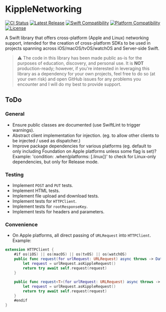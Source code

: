 # KippleNetworking

[![CI Status](https://github.com/swift-kipple/Networking/actions/workflows/tests.yml/badge.svg)](https://github.com/swift-kipple/Networking/actions/workflows/tests.yml)
[![Latest Release](https://img.shields.io/github/v/tag/swift-kipple/Networking?color=blue&label=)](https://github.com/swift-kipple/Networking/tags)
[![Swift Compatibility](https://img.shields.io/endpoint?url=https%3A%2F%2Fswiftpackageindex.com%2Fapi%2Fpackages%2Fswift-kipple%2FNetworking%2Fbadge%3Ftype%3Dswift-versions&label=)](https://swiftpackageindex.com/swift-kipple/Networking)
[![Platform Compatibility](https://img.shields.io/endpoint?url=https%3A%2F%2Fswiftpackageindex.com%2Fapi%2Fpackages%2Fswift-kipple%2FNetworking%2Fbadge%3Ftype%3Dplatforms&label=)](https://swiftpackageindex.com/swift-kipple/Networking)
[![License](https://img.shields.io/github/license/swift-kipple/Networking?label=)](https://github.com/swift-kipple/Networking/blob/main/LICENSE)

A Swift library that offers cross-platform (Apple and Linux) networking support, intended for the creation of cross-platform SDKs to be used in projects spanning across iOS/macOS/tvOS/watchOS and Server-side Swift.

> :warning: The code in this library has been made public as-is for the purposes of education, discovery, and personal use. It is **NOT** production-ready; however, if you're interested in leveraging this library as a dependency for your own projects, feel free to do so (at your own risk) and open GitHub issues for any problems you encounter and I will do my best to provide support.

## ToDo

### General

- Ensure public classes are documented (use SwiftLint to trigger warnings).
- Abstract client implementation for injection. (eg. to allow other clients to be injected / used as dispatcher.)
- Improve package dependencies for various platforms (eg. default to only including Foundation on Apple platforms unless some flag is set)? Example: 'condition: .when(platforms: [.linux])' to check for Linux-only dependencies, but only for Release mode.

### Testing

- Implement `POST` and `PUT` tests.
- Implement HTML tests.
- Implement file upload and download tests.
- Implement tests for `HTTPClient`.
- Implement tests for `rootResponseKey`.
- Implement tests for headers and parameters.

### Convenience

- On Apple platforms, all direct passing of `URLRequest` into `HTTPClient`. Example:

```swift
extension HTTPClient {
    #if os(iOS) || os(macOS) || os(tvOS) || os(watchOS)
    public func request(for urlRequest: URLRequest) async throws -> Data {
        let request = urlRequest.asKippleRequest()
        return try await self.request(request)
    }
    
    public func request<T>(for urlRequest: URLRequest) async throws -> DataResponse<T> where T: Decodable {
        let request = urlRequest.asKippleRequest()
        return try await self.request(request)
    }
    #endif
}
```
